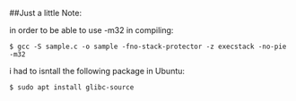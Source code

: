 ##Just a little Note:

in order to be able to use -m32 in compiling:

    $ gcc -S sample.c -o sample -fno-stack-protector -z execstack -no-pie -m32


i had to isntall the following package in Ubuntu:

    $ sudo apt install glibc-source